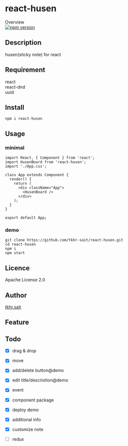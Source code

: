 # react-husen

Overview  
[![npm version](https://badge.fury.io/js/react-husen.svg)](https://badge.fury.io/js/react-husen)  

## Description

husen(sticky note) for react

## Requirement

react  
react-dnd  
uuid  

## Install

```
npm i react-husen
```

## Usage

### minimal

```
import React, { Component } from 'react';
import HusenBoard from 'react-husen';
import './App.css';

class App extends Component {
  render() {
    return (
      <div className="App">
        <HusenBoard />
      </div>
    );
  }
}

export default App;
```

### demo

```
git clone https://github.com/tkhr-sait/react-husen.git
cd react-husen
npm i
npm start
```

## Licence

Apache License 2.0

## Author

[tkhr.sait](https://github.com/tkhr-sait)

## Feature


## Todo

* [x] drag & drop
* [x] move
* [x] add/delete button@demo
* [x] edit title/descriotion@demo
* [x] event
* [x] component package
* [x] deploy demo
* [x] additional info
* [x] customize note
* [ ] redux

